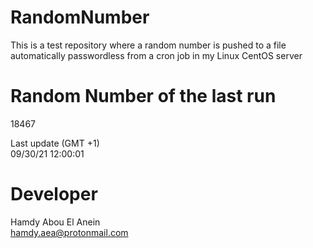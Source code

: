 # RandomNumber    
This is a test repository where a random number is pushed to a file automatically passwordless from a cron job in my Linux CentOS server    
# Random Number of the last run   
18467
      
Last update (GMT +1)    
09/30/21 12:00:01
# Developer    
Hamdy Abou El Anein   
hamdy.aea@protonmail.com
